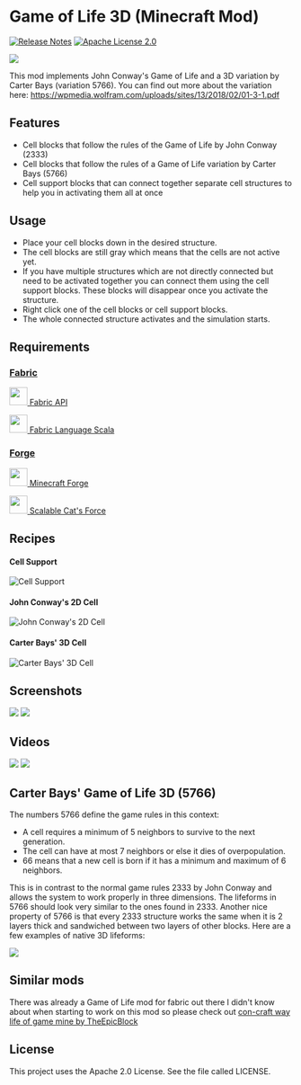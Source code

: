 # Game of Life 3D (Minecraft Mod)
[![Release Notes](https://img.shields.io/github/release/LolHens/mc-game-of-life-3d.svg?maxAge=3600)](https://github.com/LolHens/mc-game-of-life-3d/releases/latest)
[![Apache License 2.0](https://img.shields.io/github/license/LolHens/mc-game-of-life-3d.svg?maxAge=3600)](https://www.apache.org/licenses/LICENSE-2.0)

[![](https://raw.githubusercontent.com/LolHens/mc-game-of-life-3d/master/src/main/resources/assets/gameoflife3d/icon.png)](https://www.curseforge.com/minecraft/mc-mods/game-of-life-3d)

This mod implements John Conway's Game of Life and a 3D variation by Carter Bays (variation 5766).
You can find out more about the variation here: https://wpmedia.wolfram.com/uploads/sites/13/2018/02/01-3-1.pdf

## Features
- Cell blocks that follow the rules of the Game of Life by John Conway (2333)
- Cell blocks that follow the rules of a Game of Life variation by Carter Bays (5766)
- Cell support blocks that can connect together separate cell structures to help you in activating them all at once

## Usage
- Place your cell blocks down in the desired structure.
- The cell blocks are still gray which means that the cells are not active yet.
- If you have multiple structures which are not directly connected but need to be activated together you can connect them using the cell support blocks. These blocks will disappear once you activate the structure.
- Right click one of the cell blocks or cell support blocks.
- The whole connected structure activates and the simulation starts.

## Requirements
### [Fabric](https://fabricmc.net/)
[<img src="https://fabricmc.net/assets/logo.png" width="32"> Fabric API](https://www.curseforge.com/minecraft/mc-mods/fabric-api)

[<img src="https://user-images.githubusercontent.com/1524059/88789314-e5dd3300-d196-11ea-99dc-2399393ef409.png" width="32"> Fabric Language Scala](https://www.curseforge.com/minecraft/mc-mods/fabric-language-scala)

### [Forge](https://files.minecraftforge.net/)
[<img src="https://avatars2.githubusercontent.com/u/1390178" width="32"> Minecraft Forge](https://files.minecraftforge.net/)

[<img src="https://user-images.githubusercontent.com/1524059/91673183-2849b500-eb33-11ea-8f9d-3d486f266000.png" width="32"> Scalable Cat's Force](https://www.curseforge.com/minecraft/mc-mods/scalable-cats-force)

## Recipes
#### Cell Support
![Cell Support](https://raw.githubusercontent.com/LolHens/mc-game-of-life-3d/master/screenshots/recipe_cell_support.png)
#### John Conway's 2D Cell
![John Conway's 2D Cell](https://raw.githubusercontent.com/LolHens/mc-game-of-life-3d/master/screenshots/recipe_cell_conway.png)
#### Carter Bays' 3D Cell
![Carter Bays' 3D Cell](https://raw.githubusercontent.com/LolHens/mc-game-of-life-3d/master/screenshots/recipe_cell_bays.png)

## Screenshots
![](https://raw.githubusercontent.com/LolHens/mc-game-of-life-3d/master/screenshots/2020-07-18_23.18.23.png)
![](https://raw.githubusercontent.com/LolHens/mc-game-of-life-3d/master/screenshots/2020-07-18%20232058.png)

## Videos
[![](https://img.youtube.com/vi/sQOsDWcU1sc/0.jpg)](https://www.youtube.com/watch?v=sQOsDWcU1sc)
[![](https://img.youtube.com/vi/5bM4YJ2GlI8/0.jpg)](https://www.youtube.com/watch?v=5bM4YJ2GlI8)

## Carter Bays' Game of Life 3D (5766)
The numbers 5766 define the game rules in this context:

- A cell requires a minimum of 5 neighbors to survive to the next generation.
- The cell can have at most 7 neighbors or else it dies of overpopulation.
- 66 means that a new cell is born if it has a minimum and maximum of 6 neighbors.

This is in contrast to the normal game rules 2333 by John Conway and allows the system to work properly in three dimensions. The lifeforms in 5766 should look very similar to the ones found in 2333. Another nice property of 5766 is that every 2333 structure works the same when it is 2 layers thick and sandwiched between two layers of other blocks. Here are a few examples of native 3D lifeforms:

[![](https://raw.githubusercontent.com/LolHens/mc-game-of-life-3d/master/screenshots/small_stable_life_forms_5766.png)](https://wpmedia.wolfram.com/uploads/sites/13/2018/02/01-3-1.pdf)

## Similar mods
There was already a Game of Life mod for fabric out there I didn't know about when starting to work on this mod so please check out [con-craft way life of game mine by TheEpicBlock](https://github.com/TheEpicBlock/concraftwaylifeofgamemine/)

## License
This project uses the Apache 2.0 License. See the file called LICENSE.
